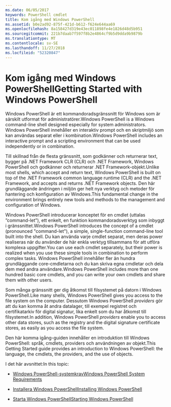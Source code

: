 ```yaml
---
ms.date: 06/05/2017
keywords: PowerShell cmdlet
title: Kom igång med Windows PowerShell
ms.assetid: b0e2ad92-875f-421d-b612-f624e644aa69
ms.openlocfilehash: 8a158427d319e43ec011898fe4e1826d48d5b951
ms.sourcegitcommit: 221b7daab7f597f8b2e4864cf9b5d9dda9b9879b
ms.translationtype: MT
ms.contentlocale: sv-SE
ms.lasthandoff: 11/27/2018
ms.locfileid: "52320847"
---
```

# <a name="getting-started-with-windows-powershell"></a><span data-ttu-id="c1a77-103">Kom igång med Windows PowerShell</span><span class="sxs-lookup"><span data-stu-id="c1a77-103">Getting Started with Windows PowerShell</span></span>
<span data-ttu-id="c1a77-104">Windows PowerShell är ett kommandoradsgränssnitt för Windows som är särskilt utformat för administratörer.</span><span class="sxs-lookup"><span data-stu-id="c1a77-104">Windows PowerShell is a Windows command-line shell designed especially for system administrators.</span></span> <span data-ttu-id="c1a77-105">Windows PowerShell innehåller en interaktiv prompt och en skriptmiljö som kan användas separat eller i kombination.</span><span class="sxs-lookup"><span data-stu-id="c1a77-105">Windows PowerShell includes an interactive prompt and a scripting environment that can be used independently or in combination.</span></span>

<span data-ttu-id="c1a77-106">Till skillnad från de flesta gränssnitt, som godkänner och returnerar text, bygger på .NET Framework CLR (CLR) och .NET Framework, Windows PowerShell och godkänner och returnerar .NET Framework-objekt.</span><span class="sxs-lookup"><span data-stu-id="c1a77-106">Unlike most shells, which accept and return text, Windows PowerShell is built on top of the .NET Framework common language runtime (CLR) and the .NET Framework, and accepts and returns .NET Framework objects.</span></span> <span data-ttu-id="c1a77-107">Den här grundläggande ändringen i miljön ger helt nya verktyg och metoder för hantering och konfiguration av Windows.</span><span class="sxs-lookup"><span data-stu-id="c1a77-107">This fundamental change in the environment brings entirely new tools and methods to the management and configuration of Windows.</span></span>

<span data-ttu-id="c1a77-108">Windows PowerShell introducerar konceptet för en cmdlet (uttalas ”command-let”), ett enkelt, en funktion kommandoradsverktyg som inbyggt i gränssnittet.</span><span class="sxs-lookup"><span data-stu-id="c1a77-108">Windows PowerShell introduces the concept of a cmdlet (pronounced "command-let"), a simple, single-function command-line tool built into the shell.</span></span> <span data-ttu-id="c1a77-109">Du kan använda varje cmdlet separat, men deras power realiseras när du använder de här enkla verktyg tillsammans för att utföra komplexa uppgifter.</span><span class="sxs-lookup"><span data-stu-id="c1a77-109">You can use each cmdlet separately, but their power is realized when you use these simple tools in combination to perform complex tasks.</span></span> <span data-ttu-id="c1a77-110">Windows PowerShell innehåller fler än hundra grundläggande core-cmdletarna och du kan skriva egna cmdletar och dela dem med andra användare.</span><span class="sxs-lookup"><span data-stu-id="c1a77-110">Windows PowerShell includes more than one hundred basic core cmdlets, and you can write your own cmdlets and share them with other users.</span></span>

<span data-ttu-id="c1a77-111">Som många gränssnitt ger dig åtkomst till filsystemet på datorn i Windows PowerShell.</span><span class="sxs-lookup"><span data-stu-id="c1a77-111">Like many shells, Windows PowerShell gives you access to the file system on the computer.</span></span> <span data-ttu-id="c1a77-112">Dessutom Windows PowerShell *providers* gör att du kan komma åt andra datalager, till exempel registret och certifikatarkiv för digital signatur, lika enkelt som du har åtkomst till filsystemet.</span><span class="sxs-lookup"><span data-stu-id="c1a77-112">In addition, Windows PowerShell *providers* enable you to access other data stores, such as the registry and the digital signature certificate stores, as easily as you access the file system.</span></span>

<span data-ttu-id="c1a77-113">Den här komma igång-guiden innehåller en introduktion till Windows PowerShell: språk, cmdlets, providers och användningen av objekt.</span><span class="sxs-lookup"><span data-stu-id="c1a77-113">This Getting Started guide provides an introduction to Windows PowerShell: the language, the cmdlets, the providers, and the use of objects.</span></span>

<span data-ttu-id="c1a77-114">I det här avsnittet:</span><span class="sxs-lookup"><span data-stu-id="c1a77-114">In this topic:</span></span>

- [<span data-ttu-id="c1a77-115">Windows PowerShell-systemkrav</span><span class="sxs-lookup"><span data-stu-id="c1a77-115">Windows PowerShell System Requirements</span></span>](../setup/Windows-PowerShell-System-Requirements.md)

- [<span data-ttu-id="c1a77-116">Installera Windows PowerShell</span><span class="sxs-lookup"><span data-stu-id="c1a77-116">Installing Windows PowerShell</span></span>](../setup/Installing-Windows-PowerShell.md)

- [<span data-ttu-id="c1a77-117">Starta Windows PowerShell</span><span class="sxs-lookup"><span data-stu-id="c1a77-117">Starting Windows PowerShell</span></span>](../setup/Starting-Windows-PowerShell.md)
